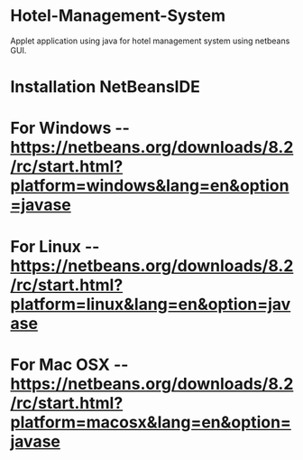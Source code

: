# Hotel-Management-System
Applet application using java for hotel management system using netbeans GUI.

# Installation NetBeansIDE 
# For Windows --https://netbeans.org/downloads/8.2/rc/start.html?platform=windows&lang=en&option=javase
# For Linux --https://netbeans.org/downloads/8.2/rc/start.html?platform=linux&lang=en&option=javase
# For Mac OSX --https://netbeans.org/downloads/8.2/rc/start.html?platform=macosx&lang=en&option=javase



